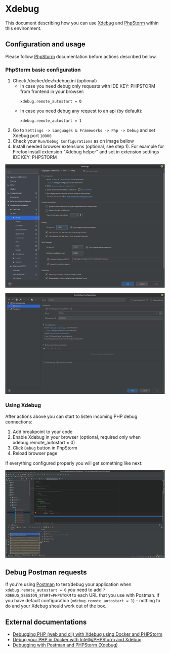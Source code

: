 # Xdebug
This document describing how you can use [Xdebug](https://xdebug.org/) and [PhpStorm](https://www.jetbrains.com/phpstorm/) within this environment.

## Configuration and usage
Please follow [PhpStorm](phpstorm.md) documentation before actions described bellow.

### PhpStorm basic configuration
1) Check /docker/dev/xdebug.ini (optional)
    - In case you need debug only requests with IDE KEY: PHPSTORM from frontend in your browser:
        ```
        xdebug.remote_autostart = 0
        ```
    - In case you need debug any request to an api (by default):
        ```
        xdebug.remote_autostart = 1
        ```
2) Go to `Settings -> Languages & Frameworks -> Php -> Debug` and set Xdebug port `10000`
3) Check your `Run/Debug Configurations` as on image bellow
4) Install needed browser extensions (optional, see step 1). For example for Firefox install extension "Xdebug helper" and set in extension settings IDE KEY: PHPSTORM

![Basic configuration](images/xdebug_01.png)

![Basic configuration](images/phpstorm_05.png)

### Using Xdebug
After actions above you can start to listen incoming PHP debug connections:
1) Add breakpoint to your code
2) Enable Xdebug in your browser (optional, required only when xdebug.remote_autostart = 0)
3) Click `Debug` button in PhpStorm
4) Reload browser page

If everything configured properly you will get something like next:

![Using Xdebug](images/xdebug_02.png)

## Debug Postman requests
If you're using [Postman](https://www.getpostman.com/) to test/debug your application when `xdebug.remote_autostart = 0` you need to add `?XDEBUG_SESSION_START=PHPSTORM` to each URL
that you use with Postman. If you have default configuration (`xdebug.remote_autostart = 1`) - nothing to do and your Xdebug should work out of the box.

## External documentations
* [Debugging PHP (web and cli) with Xdebug using Docker and PHPStorm](https://thecodingmachine.io/configuring-xdebug-phpstorm-docker)
* [Debug your PHP in Docker with Intellij/PHPStorm and Xdebug](https://gist.github.com/jehaby/61a89b15571b4bceee2417106e80240d)
* [Debugging with Postman and PHPStorm (Xdebug)](https://www.thinkbean.com/drupal-development-blog/debugging-postman-and-phpstorm-xdebug)

